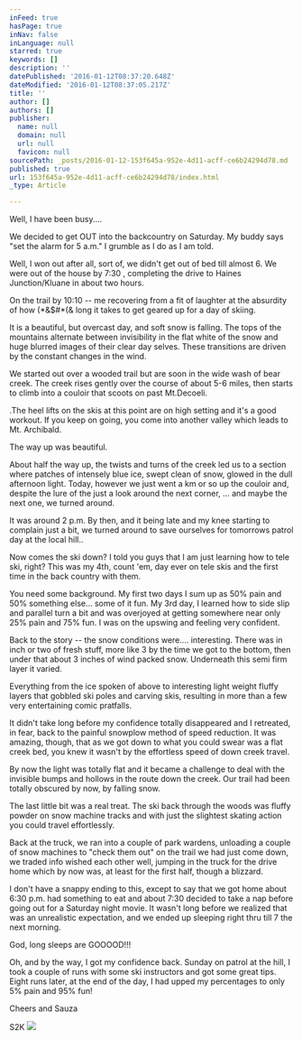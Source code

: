 ```yaml
---
inFeed: true
hasPage: true
inNav: false
inLanguage: null
starred: true
keywords: []
description: ''
datePublished: '2016-01-12T08:37:20.648Z'
dateModified: '2016-01-12T08:37:05.217Z'
title: ''
author: []
authors: []
publisher:
  name: null
  domain: null
  url: null
  favicon: null
sourcePath: _posts/2016-01-12-153f645a-952e-4d11-acff-ce6b24294d78.md
published: true
url: 153f645a-952e-4d11-acff-ce6b24294d78/index.html
_type: Article

---
```

Well, I have been busy....

We decided to get OUT into the backcountry
on Saturday. My buddy says "set the
alarm for 5 a.m." I grumble as I do as I am told.

Well, I won out after all, sort of, we didn't get
out of bed till almost 6\. We were out of
the house by 7:30 ,
completing the drive to Haines Junction/Kluane in about two hours.

On the trail by 10:10 -- me recovering from a fit of laughter
at the absurdity of how (\*&$\#\*(& long it takes to get geared up for a
day of skiing.

It is a beautiful, but overcast day, and soft
snow is falling. The tops of the
mountains alternate between invisibility in the flat white of the snow and huge
blurred images of their clear day selves. These transitions are driven by the constant changes in the wind.

We started out over a wooded trail but are
soon in the wide wash of bear creek. The
creek rises gently over the course of about 5-6 miles, then starts to climb
into a couloir that scoots on past Mt.Decoeli.

.The heel lifts on the skis at this point are
on high setting and it's a good workout. If you keep on going, you come into another valley which leads to Mt. Archibald.

The way up was beautiful.

About half the way up, the twists and turns
of the creek led us to a section where patches of intensely blue ice, swept
clean of snow, glowed in the dull afternoon light. Today, however we just went a km or so up
the couloir and, despite the lure of the just a look around the next corner, ...
and maybe the next one, we turned around.

It was around 2 p.m. By then, and it being late and my knee starting to complain just a bit, we
turned around to save ourselves for tomorrows patrol day at the local
hill..

Now comes the ski down? I told you guys that I am just learning how
to tele ski, right? This was my 4th,
count 'em, day ever on tele skis and the first time in the back country with
them.

You need some background. My first two days I sum up as 50% pain and
50% something else... some of it fun. My 3rd day, I learned how to
side slip and parallel turn a bit and was overjoyed at getting somewhere near
only 25% pain and 75% fun. I was on the
upswing and feeling very confident.

Back to the story -- the snow conditions
were.... interesting. There was in inch or
two of fresh stuff, more like 3 by the time we got to the bottom, then under
that about 3 inches of wind packed snow. Underneath this semi firm layer it varied.

Everything from the ice spoken of above to
interesting light weight fluffy layers that gobbled ski poles and carving skis,
resulting in more than a few very entertaining comic pratfalls.

It didn't take long before my confidence
totally disappeared and I retreated, in fear, back to the painful snowplow
method of speed reduction. It was amazing, though, that as we got down
to what you could swear was a flat creek bed, you knew it wasn't by the
effortless speed of down creek travel.

By now the light was totally flat and it became a challenge to deal with
the invisible bumps and hollows in the route down the creek. Our trail had been totally obscured by now,
by falling snow.

The last little bit was a real treat. The ski back through the woods was fluffy
powder on snow machine tracks and with just the slightest skating action you
could travel effortlessly.

Back at the truck, we ran into a couple of
park wardens, unloading a couple of snow machines to "check them out" on the
trail we had just come down, we traded info wished each other well, jumping in
the truck for the drive home which by now was, at least for the first half,
though a blizzard.

I don't have a snappy ending to this,
except to say that we got home about 6:30
p.m. had something to eat and about 7:30 decided to take a nap
before going out for a Saturday night movie. It wasn't long before we realized that was an unrealistic expectation,
and we ended up sleeping right thru till 7 the next morning.

God, long sleeps are GOOOOD!!!

Oh, and by the way, I got my confidence
back. Sunday on patrol at the hill, I
took a couple of runs with some ski instructors and got some great tips. Eight runs later, at the end of the day, I
had upped my percentages to only 5% pain and 95% fun!

Cheers and Sauza

S2K               ![](https://the-grid-user-content.s3-us-west-2.amazonaws.com/a2cff769-0f10-4058-ba9f-70dd0e53a01e.jpg)